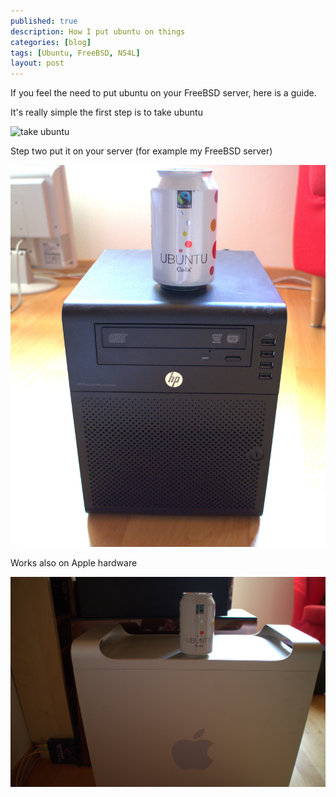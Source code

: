```yaml
---
published: true
description: How I put ubuntu on things
categories: [blog]
tags: [Ubuntu, FreeBSD, N54L]
layout: post
---
```


If you feel the need to put ubuntu on your FreeBSD server, 
here is a guide. 


It's really simple the first step is to take ubuntu

![take ubuntu][1]

Step two put it on your server (for example my FreeBSD server)

![ubuntu on FreeBSD server][2]

Works also on Apple hardware

![ubuntu on mac][3]


  [1]: /blog-bilder/2015-02-29-take-ubuntu.jpg
  [2]: /blog-bilder/2015-07-29-ubuntu-on-FreeBSD-server.jpg
  [3]: /blog-bilder/2015-07-29-ubuntu-on-mac.jpg
